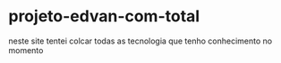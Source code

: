 # projeto-edvan-com-total
neste site tentei colcar todas as tecnologia que tenho conhecimento no momento
